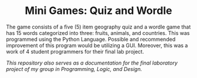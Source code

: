 <h1 align=center> Mini Games: Quiz and Wordle </h1> 

<p> The game consists of a five (5) item geography quiz and a wordle game that has 15 words categorized into three: fruits, animals, and countries. This was programmed using the Python Language. Possible and
recommended improvement of this program would be utilizing a GUI. Moreover, this was a work of 4 student programmers for their final lab project.</p>

<p> <i> This repository also serves as a documentation for the final laboratory project of my group in Programming, Logic, and Design.</i> </p>
